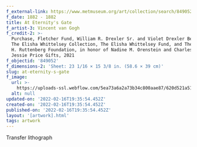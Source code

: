 ```yaml
---
f_external-link: https://www.metmuseum.org/art/collection/search/849052
f_date: 1882 - 1882
title: At Eternity's Gate
f_artist-3: Vincent van Gogh
f_credit-2: >-
  Purchase, Fletcher Fund, William R. Drexler Sr. and Violet Drexler Bequest,
  The Elisha Whittelsey Collection, The Elisha Whittelsey Fund, and The Derald
  H. Ruttenberg Foundation, in honor of Nadine M. Orenstein and Charles and
  Jessie Price Gifts, 2021
f_objectid: '849052'
f_dimensions-2: 'Sheet: 23 1/16 × 15 3/8 in. (58.6 × 39 cm)'
slug: at-eternity-s-gate
f_image:
  url: >-
    https://uploads-ssl.webflow.com/5ea73a6a2a73b34c800aae87/620d521a51731a6fd37b5236_DP-22757-001.jpeg
  alt: null
updated-on: '2022-02-16T19:35:54.452Z'
created-on: '2022-02-16T19:35:54.452Z'
published-on: '2022-02-16T19:35:54.452Z'
layout: '[artwork].html'
tags: artwork
---
```


Transfer lithograph
